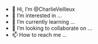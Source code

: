- 👋 Hi, I’m @CharlieVeilleux
- 👀 I’m interested in ...
- 🌱 I’m currently learning ...
- 💞️ I’m looking to collaborate on ...
- 📫 How to reach me ...

<!---
CharlieVeilleux/CharlieVeilleux is a ✨ special ✨ repository because its `README.md` (this file) appears on your GitHub profile.
You can click the Preview link to take a look at your changes.
--->
